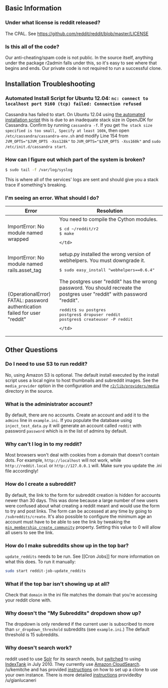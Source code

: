## Basic Information

### Under what license is reddit released?

The CPAL. See <https://github.com/reddit/reddit/blob/master/LICENSE>

### Is this all of the code?

Our anti-cheating/spam code is not public. In the source itself, anything under the package r2admin falls under this, so it's easy to see where that begins and ends. Our private code is not required to run a successful clone. 

## Installation Troubleshooting

### Automated Install Script for Ubuntu 12.04:  `nc: connect to localhost port 9160 (tcp) failed: Connection refused`

Cassandra has failed to start. On Ubuntu 12.04 using [the automated installation script](https://github.com/reddit/reddit/wiki/reddit-install-script-for-Ubuntu) this is due to an inadequate stack size in OpenJDK for Cassandra. Confirm by running `cassandra -f`. If you get `The stack size specified is too small, Specify at least 160k`, then open `/etc/cassandra/cassandra-env.sh` and modify Line 154 from `JVM_OPTS="$JVM_OPTS -Xss128k"` to `JVM_OPTS="$JVM_OPTS -Xss160k"` and `sudo /etc/init.d/cassandra start`.

### How can I figure out which part of the system is broken?

```bash
$ sudo tail -f /var/log/syslog
```

This is where all of the services' logs are sent and should give you a stack trace if something's breaking.

### I'm seeing an error. What should I do?

<table>
<thead>
<tr><th>Error</th><th>Resolution</th></tr>
</thead>
<tbody>
<tr>
    <td>ImportError: No module named wrapped</td>
    <td>
         You need to compile the Cython modules.

<pre>
$ cd ~/reddit/r2
$ make
</pre>
    </td>
</tr>
<tr>
    <td>ImportError: No module named rails.asset_tag</td>
    <td>setup.py installed the wrong version of webhelpers. You must downgrade it.

<pre>
$ sudo easy_install "webhelpers==0.6.4"
</pre>
</td>
</tr>
<tr>
    <td>(OperationalError) FATAL:  password authentication failed for user "reddit"</td>
    <td>
        The postgres user "reddit" has the wrong password. You should recreate the postgres user "reddit" with password "reddit".

<pre>
reddit$ su postgres
postgres$ dropuser reddit
postgres$ createuser -P reddit
</pre>
    </td>
</tr>
</tbody>
</table> 

## Other Questions

### Do I need to use S3 to run reddit?

No, using Amazon S3 is optional. The default install executed by the install script uses a local nginx to host thumbnails and subreddit images. See the `media_provider` option in the configuration and the [`r2/lib/providers/media`](https://github.com/reddit/reddit/blob/master/r2/r2/lib/providers/media) directory in the source.

### What is the administrator account?

By default, there are no accounts. Create an account and add it to the `admins` line in `example.ini`. If you populate the database using `inject_test_data.py` it will generate an account called `reddit` with password `password` which is in the list of admins by default.

### Why can't I log in to my reddit?

Most browsers won't deal with cookies from a domain that doesn't contain dots. For example, `http://localhost` will not work, while `http://reddit.local` or `http://127.0.0.1` will. Make sure you update the .ini file accordingly!

### How do I create a subreddit?

By default, the link to the form for subreddit creation is hidden for accounts newer than 30 days. This was done because a large number of new users were confused about what creating a reddit meant and would use the form to try and post links. The form can be accessed at any time by going to `/subreddits/create`. It's also possible to configure the minimum age an account must have to be able to see the link by tweaking the [`min_membership_create_community`](https://github.com/reddit/reddit/blob/master/r2/example.ini#L320) property. Setting this value to 0 will allow all users to see the link.

### How do I make subreddits show up in the top bar?

`update_reddits` needs to be run. See [[Cron Jobs]] for more information on what this does. To run it manually:

```bash
sudo start reddit-job-update_reddits 
```

### What if the top bar isn't showing up at all?

Check that `domain` in the ini file matches the domain that you're accessing your reddit clone with.

### Why doesn't the "My Subreddits" dropdown show up?

The dropdown is only rendered if the current user is subscribed to more than `sr_dropdown_threshold` subreddits (see `example.ini`.) The default threshold is 15 subreddits.

### Why doesn't search work? 

reddit used to use [Solr](http://lucene.apache.org/solr/) for its search needs, but [switched](http://blog.reddit.com/2010/07/new-search.html) to using [IndexTank](http://indextank.com/) in July 2010. They currently use [Amazon CloudSearch](http://aws.amazon.com/cloudsearch/). /u/kemitche and has provided [instructions](http://www.reddit.com/r/redditdev/comments/wqx7o/does_reddit_using_amazon_cloud_search/c5fut4i) on how to set up a clone to use your own instance. There is more detailed [instructions](http://www.reddit.com/r/redditdev/comments/20qudv/reddit_with_amazon_cloud_search/) providedby /u/gianlucaneri 